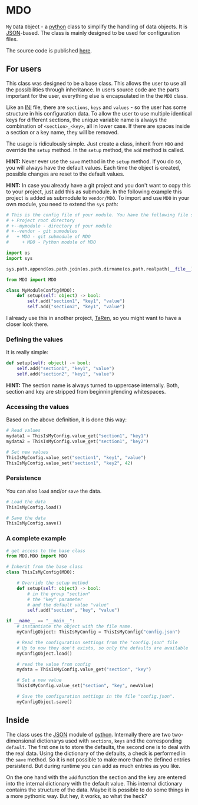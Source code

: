 # MDO

`M`y `D`ata `O`bject - a [python][python] class to simplify the handling of data objects. It is [JSON][json]-based. The class is mainly designed to be used for configuration files.

The source code is published [here][mdo].

## For users

This class was designed to be a base class. This allows the user to use all the possibilities through inheritance. In users source code are the parts important for the user, everything else is encapsulated in the the `MDO` class.

Like an [INI][ini] file, there are `sections`, `keys` and `values` - so the user has some structure in his configuration data. To allow the user to use multiple identical keys for different sections, the unique variable name is always the combination of `<section>_<key>`, all in lower case. If there are spaces inside a section or a key name, they will be removed.

The usage is ridiculously simple. Just create a class, inherit from `MDO` and override the `setup` method. In the `setup` method, the `add` method is called.

**HINT:** Never ever use the `save` method in the `setup` method. If you do so, you will always have the default values. Each time the object is created, possible changes are reset to the default values.

**HINT:** In case you already have a git project and you don't want to copy this to your project, just add this as submodule. In the following example this project is added as submodule to `vendor/MDO`. To import and use `MDO` in your own module, you need to extend the `sys` path:

```python
# This is the config file of your module. You have the following file structure
# + Project root directory
# +--mymodule - directory of your module
# +--vendor - git sumodules
#   + MDO - git submodule of MDO
#     + MDO - Python module of MDO

import os
import sys

sys.path.append(os.path.join(os.path.dirname(os.path.realpath(__file__)), "../vendor/MDO/MDO/"))

from MDO import MDO

class MyModuleConfig(MDO):
    def setup(self: object) -> bool:
        self.add("section1", "key1", "value")
        self.add("section2", "key1", "value")
```

I already use this in another project, [TaRen][taren], so you might want to have a closer look there.

### Defining the values

It is really simple:

```python
def setup(self: object) -> bool:
    self.add("section1", "key1", "value")
    self.add("section2", "key1", "value")
```

**HINT:** The section name is always turned to uppercase internally. Both, section and key are stripped from beginning/ending whitespaces.

### Accessing the values

Based on the above definition, it is done this way:

```python
# Read values
mydata1 = ThisIsMyConfig.value_get("section1", "key1")
mydata2 = ThisIsMyConfig.value_get("section1", "key2")

# Set new values
ThisIsMyConfig.value_set("section1", "key1", "value")
ThisIsMyConfig.value_set("section1", "key2", 42)
```

### Persistence

You can also `load` and/or `save` the data.

```python
# Load the data
ThisIsMyConfig.load()

# Save the data
ThisIsMyConfig.save()
```

### A complete example

```python
# get access to the base class
from MDO.MDO import MDO

# Inherit from the base class
class ThisIsMyConfig(MDO):

    # Override the setup method
    def setup(self: object) -> bool:
        # in the group "section"
        # the "key" parameter
        # and the default value "value"
        self.add("section", "key", "value")

if __name__ == "__main__":
    # instantiate the object with the file name.
    myConfigObject: ThisIsMyConfig = ThisIsMyConfig("config.json")

    # Read the configuration settings from the "config.json" file
    # Up to now they don't exists, so only the defaults are available
    myConfigObject.load()

    # read the value from config
    mydata = ThisIsMyConfig.value_get("section", "key")

    # Set a new value
    ThisIsMyConfig.value_set("section", "key", newValue)

    # Save the configuration settings in the file "config.json".
    myConfigObject.save()
```

## Inside

The class uses the [JSON][json] module of [python][python]. Internally there are two two-dimensional dictionarys used with `sections`, `keys` and the corresponding `default`. The first one is to store the defaults, the second one is to deal with the real data. Using the dictionary of the defaults, a check is performed in the `save` method. So it is not possible to make more than the defined entries persistend. But during runtime you can add as much entries as you like.

On the one hand with the `add` function the section and the key are entered into the internal dictionary with the default value. This internal dictionary contains the structure of the data. Maybe it is possible to do some things in a more pythonic way. But hey, it works, so what the heck?

[ini]: https://en.wikipedia.org/wiki/INI_file
[json]: https://www.json.org/
[mdo]: https://www.github.com/ThirtySomething/MDO
[python]: https://www.python.org/
[taren]: https://github.com/ThirtySomething/TaRen
